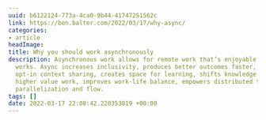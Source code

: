 ```yaml
---
uuid: b6122124-773a-4ca0-9b44-41747251562c
link: https://ben.balter.com/2022/03/17/why-async/
categories:
- article
headImage:
title: Why you should work asynchronously
description: Asynchronous work allows for remote work that’s enjoyable and that actually
  works. Async increases inclusivity, produces better outcomes faster, allows for
  opt-in context sharing, creates space for learning, shifts knowledge workers to
  higher value work, improves work-life balance, empowers distributed teams, and enables
  parallelization and flow.
tags: []
date: 2022-03-17 22:00:42.220353819 +00:00
---
```

